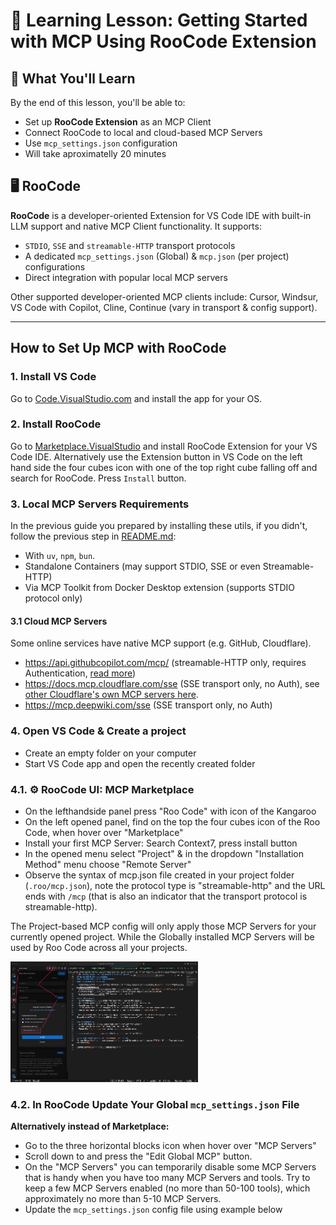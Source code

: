 # 🧠 Learning Lesson: Getting Started with MCP Using RooCode Extension

## 🚀 What You'll Learn

By the end of this lesson, you'll be able to:

- Set up **RooCode Extension** as an MCP Client
- Connect RooCode to local and cloud-based MCP Servers
- Use `mcp_settings.json` configuration
- Will take aproximatelly 20 minutes

## 🖥️ RooCode

**RooCode** is a developer-oriented Extension for VS Code IDE with built-in LLM support and native MCP Client functionality. It supports:

- `STDIO`, `SSE` and `streamable-HTTP` transport protocols
- A dedicated `mcp_settings.json` (Global) & `mcp.json` (per project) configurations
- Direct integration with popular local MCP servers

Other supported developer-oriented MCP clients include: Cursor, Windsur, VS Code with Copilot, Cline, Continue (vary in transport & config support).

---

## How to Set Up MCP with RooCode

### 1. **Install VS Code**
Go to [Code.VisualStudio.com](https://code.visualstudio.com/Download) and install the app for your OS.

### 2. **Install RooCode**
Go to [Marketplace.VisualStudio](https://marketplace.visualstudio.com/items?itemName=RooVeterinaryInc.roo-cline) and install RooCode Extension for your VS Code IDE. Alternatively use the Extension button in VS Code on the left hand side the four cubes icon with one of the top right cube falling off and search for RooCode. Press `Install` button.

### 3. **Local MCP Servers Requirements**
In the previous guide you prepared by installing these utils, if you didn't, follow the previous step in [README.md](../):
- With `uv`, `npm`, `bun`.
- Standalone Containers (may support STDIO, SSE or even Streamable-HTTP)
- Via MCP Toolkit from Docker Desktop extension (supports STDIO protocol only)

#### 3.1 **Cloud MCP Servers**
Some online services have native MCP support (e.g. GitHub, Cloudflare).
- https://api.githubcopilot.com/mcp/ (streamable-HTTP only, requires Authentication, [read more](https://github.com/github/github-mcp-server))
- https://docs.mcp.cloudflare.com/sse (SSE transport only, no Auth), see [other Cloudflare's own MCP servers here](https://developers.cloudflare.com/agents/model-context-protocol/mcp-servers-for-cloudflare/).
- https://mcp.deepwiki.com/sse (SSE transport only, no Auth)

### 4. Open VS Code & Create a project
- Create an empty folder on your computer
- Start VS Code app and open the recently created folder

### 4.1. ⚙️ RooCode UI: MCP Marketplace
- On the lefthandside panel press "Roo Code" with icon of the Kangaroo
- On the left opened panel, find on the top the four cubes icon of the Roo Code, when hover over "Marketplace"
- Install your first MCP Server: Search Context7, press install button
- In the opened menu select "Project" & in the dropdown "Installation Method" menu choose "Remote Server"
- Observe the syntax of mcp.json file created in your project folder (`.roo/mcp.json`), note the protocol type is "streamable-http" and the URL ends with `/mcp` (that is also an indicator that the transport protocol is streamable-http).

The Project-based MCP config will only apply those MCP Servers for your currently opened project. While the Globally installed MCP Servers will be used by Roo Code across all your projects.

<img src="./1_roocode_marketplace.png" alt="RooCode Marketplace UI" width="300">

### 4.2. **In RooCode Update Your Global `mcp_settings.json` File**

**Alternatively instead of Marketplace:**
- Go to the three horizontal blocks icon when hover over "MCP Servers"
- Scroll down to and press the "Edit Global MCP" button.
- On the "MCP Servers" you can temporarily disable some MCP Servers that is handy when you have too many MCP Servers and tools. Try to keep a few MCP Servers enabled (no more than 50-100 tools), which approximately no more than 5-10 MCP Servers. 
- Update the `mcp_settings.json` config file using example below

